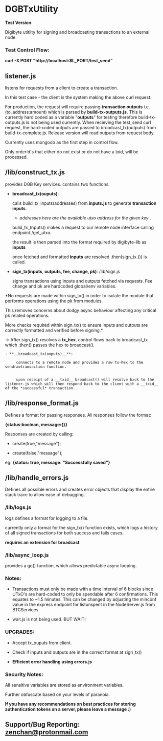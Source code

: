 # DGBTxUtility

**Test Version**

Digibyte utitlity for signing and broadcasting transactions to an external node. 

### Test Control Flow:

**curl -X POST "http://localhost:$L_PORT/test_send"**

## **listener.js** 
listens for requests from a  client to create a transaction. 

In this test case - the client is the system making the above curl request. 

For production, the request will require passing **transaction outputs** i.e. (to_address:amount) which is parsed by **build-tx-outputs.js**. This is currently hard coded as a variable "__outputs__" for testing therefore build-tx-outputs.js is not being used currently.
When recieving the test_send curl request, the hard-coded outputs are passed to broadcast_tx(outputs) from build-tx-complete.js.
Release version will read outputs from request body.

Currently uses mongodb as the first step in control flow. 

Only orderId's that either do not exist or do not have a txid, will be processed. 

## **/lib/construct_tx.js** 
provides DGB Key services. contains two functions:
    
   - **__broadcast_tx(ouputs)__**: 
   
        calls build_tx_inputs(addresses) from **inputs.js** to generate **transaction inputs**. 
        
        -   *addresses here are the available utxo address for the given key* .
   
        build_tx_tnputs() makes a request to our remote node interface calling endpoint /get_utxo. 
                    
        the result is then parsed into the format required by digibyte-lib as **inputs**
        
        once fetched and formatted __inputs__ are resolved .then(sign_tx.()) is called.
        
   - __**sign_tx(inputs, outputs, fee, change, pk)**__: /lib/sign.js
   
        signs transactions using inputs and outputs fetched via requests. Fee change and pk are hardcoded global/env variables. 
    
*No requests are made within sign_tx() in order to isolate the module that performs operations using the pk from modules.

This removes concerns about dodgy async behaviour affecting any critical pk related operations. 

More checks required within sign_tx() to ensure inputs and outputs are correctly formatted and verified before signing.* 
        
-> After sign_tx() resolves a __tx_hex__, control flows back to broadcast_tx which .then() passes the hex to broadcast().

    - **__broadcast_tx(ouputs)__**:
         
         connects to a remote node and provides a raw tx-hex to the sendrawtransaction function. 


         upon receipt of a __txid__ broadcast() will resolve back to the listener.js which will then respond back to the client with a __txid__ of the *successful* transaction.

## /lib/response_format.js

Defines a format for passing responses. All responses follow the format: 

**{status:boolean, message:{}}**

Responses are created by calling:

- create(true,"message");

- create(false,"message");

eg. **{status: true, message: "Successfully saved"}**

## /lib/handle_errors.js

Defines all possible errors and creates error objects that display the entire stack trace to allow ease of debugging. 

### /lib/logs.js

logs defines a format for logging to a file.

currently only a format for the sign_tx() function exists, which logs a history of all signed transactions for both success and fails cases.

**requires an extension for broadcast**

### /lib/async_loop.js

provides a go() function, which allows predictable async looping.

### Notes:

- Transactions must only be made with a time interval of 6 blocks since UTxO's are hard-coded to only be spendable after 6 confirmations. This equates to ~1.5 minutes. This can be changed by adjusting the minconf value in the express endpoint for listunspent in the NodeServer.js from BTCServices.

- wait.js is not being used. BUT WAIT! 

### UPGRADES:

- Accept tx_ouputs from client.

- Check if inputs and outputs are in the correct format at sign_tx()

- **Efficient error handling using errors.js**

### Security Notes:

All sensitive variables are stored as environment variables. 

Further obfuscate based on your levels of paranoia.

**If you have any recommendations on best practices for storing authentication tokens on a server, please leave a message :)**

## Support/Bug Reporting: zenchan@protonmail.com
